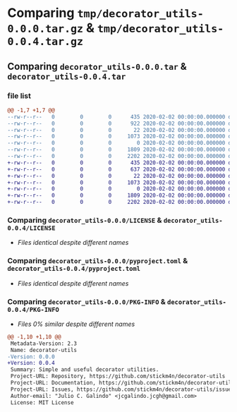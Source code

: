 # Comparing `tmp/decorator_utils-0.0.0.tar.gz` & `tmp/decorator_utils-0.0.4.tar.gz`

## Comparing `decorator_utils-0.0.0.tar` & `decorator_utils-0.0.4.tar`

### file list

```diff
@@ -1,7 +1,7 @@
--rw-r--r--   0        0        0      435 2020-02-02 00:00:00.000000 decorator_utils-0.0.0/.pre-commit-config.yaml
--rw-r--r--   0        0        0      922 2020-02-02 00:00:00.000000 decorator_utils-0.0.0/.github/workflows/publish-pypi.yaml
--rw-r--r--   0        0        0       22 2020-02-02 00:00:00.000000 decorator_utils-0.0.0/decorator_utils/__init__.py
--rw-r--r--   0        0        0     1073 2020-02-02 00:00:00.000000 decorator_utils-0.0.0/LICENSE
--rw-r--r--   0        0        0        0 2020-02-02 00:00:00.000000 decorator_utils-0.0.0/README.md
--rw-r--r--   0        0        0     1809 2020-02-02 00:00:00.000000 decorator_utils-0.0.0/pyproject.toml
--rw-r--r--   0        0        0     2202 2020-02-02 00:00:00.000000 decorator_utils-0.0.0/PKG-INFO
+-rw-r--r--   0        0        0      435 2020-02-02 00:00:00.000000 decorator_utils-0.0.4/.pre-commit-config.yaml
+-rw-r--r--   0        0        0      637 2020-02-02 00:00:00.000000 decorator_utils-0.0.4/.github/workflows/publish-pypi.yaml
+-rw-r--r--   0        0        0       22 2020-02-02 00:00:00.000000 decorator_utils-0.0.4/decorator_utils/__init__.py
+-rw-r--r--   0        0        0     1073 2020-02-02 00:00:00.000000 decorator_utils-0.0.4/LICENSE
+-rw-r--r--   0        0        0        0 2020-02-02 00:00:00.000000 decorator_utils-0.0.4/README.md
+-rw-r--r--   0        0        0     1809 2020-02-02 00:00:00.000000 decorator_utils-0.0.4/pyproject.toml
+-rw-r--r--   0        0        0     2202 2020-02-02 00:00:00.000000 decorator_utils-0.0.4/PKG-INFO
```

### Comparing `decorator_utils-0.0.0/LICENSE` & `decorator_utils-0.0.4/LICENSE`

 * *Files identical despite different names*

### Comparing `decorator_utils-0.0.0/pyproject.toml` & `decorator_utils-0.0.4/pyproject.toml`

 * *Files identical despite different names*

### Comparing `decorator_utils-0.0.0/PKG-INFO` & `decorator_utils-0.0.4/PKG-INFO`

 * *Files 0% similar despite different names*

```diff
@@ -1,10 +1,10 @@
 Metadata-Version: 2.3
 Name: decorator-utils
-Version: 0.0.0
+Version: 0.0.4
 Summary: Simple and useful decorator utilities.
 Project-URL: Repository, https://github.com/stickm4n/decorator-utils
 Project-URL: Documentation, https://github.com/stickm4n/decorator-utils/wiki
 Project-URL: Issues, https://github.com/stickm4n/decorator-utils/issues
 Author-email: "Julio C. Galindo" <jcgalindo.jcgh@gmail.com>
 License: MIT License
```


